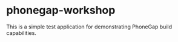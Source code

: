 # phonegap-workshop
This is a simple test application for demonstrating PhoneGap build capabilities.
